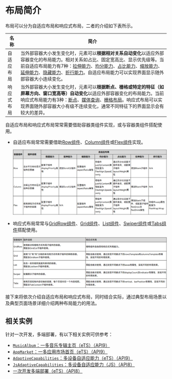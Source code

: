 # 布局简介


布局可以分为自适应布局和响应式布局，二者的介绍如下表所示。


| 名称 | 简介 |
| -------- | -------- |
| 自适应布局 | 当外部容器大小发生变化时，元素可以**根据相对关系自动变化**以适应外部容器变化的布局能力。相对关系如占比、固定宽高比、显示优先级等。当前自适应布局能力有7种：[拉伸能力](adaptive-layout.md#拉伸能力)、[均分能力](adaptive-layout.md#均分能力)、[占比能力](adaptive-layout.md#占比能力)、[缩放能力](adaptive-layout.md#缩放能力)、[延伸能力](adaptive-layout.md#延伸能力)、[隐藏能力](adaptive-layout.md#隐藏能力)、[折行能力](adaptive-layout.md#折行能力)。自适应布局能力可以实现界面显示随外部容器大小连续变化。 |
| 响应式布局 | 当外部容器大小发生变化时，元素可以**根据断点、栅格或特定的特征（如屏幕方向、窗口宽高等）自动变化**以适应外部容器变化的布局能力。当前响应式布局能力有3种：[断点](responsive-layout.md#断点)、[媒体查询](responsive-layout.md#媒体查询)、[栅格布局](responsive-layout.md#栅格布局)。响应式布局可以实现界面随外部容器大小有级不连续变化，通常不同特征下的界面显示会有较大的差异。 |


自适应布局和响应式布局常常需要借助容器类组件实现，或与容器类组件搭配使用。


- 自适应布局常常需要借助[Row组件](../../reference/arkui-ts/ts-container-row.md)、[Column组件](../../reference/arkui-ts/ts-container-column.md)或[Flex组件](../../reference/arkui-ts/ts-container-flex.md)实现。
  
  ![image-20220922185907892](figures/image-20220922185907892.png)
  
- 响应式布局常常与[GridRow组件](../../reference/arkui-ts/ts-container-gridrow.md)、[Grid组件](../../reference/arkui-ts/ts-container-grid.md)、[List组件](../../reference/arkui-ts/ts-container-list.md)、[Swiper组件](../../reference/arkui-ts/ts-container-swiper.md)或[Tabs组件](../../reference/arkui-ts/ts-container-tabs.md)搭配使用。
  
  ![image-20220922190217247](figures/image-20220922190217247.png)
  
  

接下来将依次介绍自适应布局和响应式布局，同时结合实际，通过典型布局场景以及典型页面场景详细介绍两种布局能力的用法。

## 相关实例

针对一次开发，多端部署，有以下相关实例可供参考：

- [`MusicAlbum`：一多音乐专辑主页（eTS）（API9）](https://gitee.com/openharmony/applications_app_samples/tree/master/MultiDeviceAppDev/MusicAlbum)
- [`AppMarket`：一多应用市场首页（eTS）（API9）](https://gitee.com/openharmony/applications_app_samples/tree/master/MultiDeviceAppDev/AppMarket)
- [`AdaptiveCapabilities`：多设备自适应能力（eTS）（API9）](https://gitee.com/openharmony/applications_app_samples/tree/master/MultiDeviceAppDev/AdaptiveCapabilities)
- [`JsAdaptiveCapabilities`：多设备自适应能力（JS）（API8）](https://gitee.com/openharmony/applications_app_samples/tree/master/MultiDeviceAppDev/JsAdaptiveCapabilities)
- [一次开发多端部署（eTS）（API8）](https://gitee.com/openharmony/codelabs/tree/master/ETSUI/MultiDeploymentEts)

